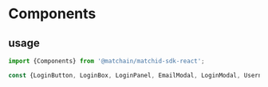 # Components

## usage

```jsx
import {Components} from '@matchain/matchid-sdk-react';

const {LoginButton, LoginBox, LoginPanel, EmailModal, LoginModal, UsernameModal, PasswordModal} = Components
```

